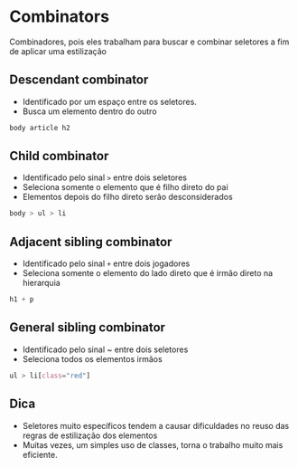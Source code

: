 # Combinators

Combinadores, pois eles trabalham para buscar e combinar seletores a fim de aplicar uma estilização

## Descendant combinator

* Identificado por um espaço entre os seletores.
* Busca um elemento dentro do outro

```css
body article h2
```


## Child combinator

* Identificado pelo sinal ` > ` entre dois seletores
* Seleciona somente o elemento que é filho direto do pai
* Elementos depois do filho direto serão desconsiderados

```css
body > ul > li
```

## Adjacent sibling combinator

* Identificado pelo sinal ` + ` entre dois jogadores
* Seleciona somente o elemento do lado direto que é irmão direto na hierarquia

```css
h1 + p
```

## General sibling combinator
* Identificado pelo sinal ~ entre dois seletores
* Seleciona todos os elementos irmãos

```css
ul > li[class="red"]
```

## Dica

* Seletores muito específicos tendem a causar dificuldades no reuso das regras de estilização dos elementos
* Muitas vezes, um simples uso de classes, torna o trabalho muito mais eficiente.

